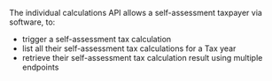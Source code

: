 The individual calculations API allows a self-assessment taxpayer via software, to:
- trigger a self-assessment tax calculation
- list all their self-assessment tax calculations for a Tax year
- retrieve their self-assessment tax calculation result using multiple endpoints